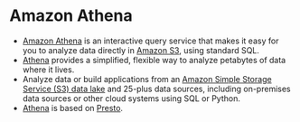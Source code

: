 # Amazon Athena
- [Amazon Athena](https://aws.amazon.com/athena/) is an interactive query service that makes it easy for you to analyze data directly in [Amazon S3](../../6_FileStorages/3_S3ObjectStorage/Readme.md), using standard SQL.
- [Athena]() provides a simplified, flexible way to analyze petabytes of data where it lives.
- Analyze data or build applications from an [Amazon Simple Storage Service (S3) data lake](../DataStorage/DataLakes/S3DataLake.md) and 25-plus data sources, including on-premises data sources or other cloud systems using SQL or Python.
- [Athena]() is based on [Presto](https://github.com/Anshul619/HLD-System-Designs/blob/main/6_BigData/DataConsumption/PrestoDB.md).